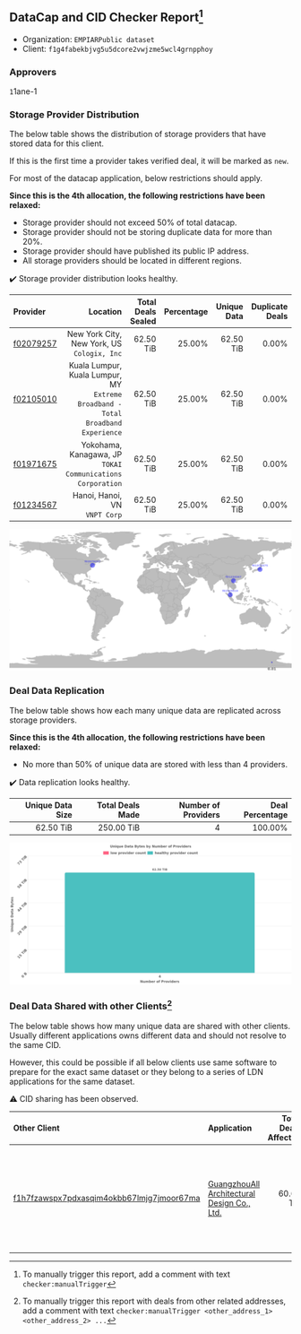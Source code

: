 ## DataCap and CID Checker Report[^1]
 - Organization: `EMPIARPublic dataset`
 - Client: `f1g4fabekbjvg5u5dcore2vwjzme5wcl4grnpphoy`
### Approvers
`1`1ane-1


### Storage Provider Distribution
The below table shows the distribution of storage providers that have stored data for this client.

If this is the first time a provider takes verified deal, it will be marked as `new`.

For most of the datacap application, below restrictions should apply.

**Since this is the 4th allocation, the following restrictions have been relaxed:**
 - Storage provider should not exceed 50% of total datacap.
 - Storage provider should not be storing duplicate data for more than 20%.
 - Storage provider should have published its public IP address.
 - All storage providers should be located in different regions.

✔️ Storage provider distribution looks healthy.

| Provider                                              |                                                                            Location | Total Deals Sealed | Percentage | Unique Data | Duplicate Deals |
| :---------------------------------------------------- | ----------------------------------------------------------------------------------: | -----------------: | ---------: | ----------: | --------------: |
| [f02079257](https://filfox.info/en/address/f02079257) |                                      New York City, New York, US<br/>`Cologix, Inc` |          62.50 TiB |     25.00% |   62.50 TiB |           0.00% |
| [f02105010](https://filfox.info/en/address/f02105010) | Kuala Lumpur, Kuala Lumpur, MY<br/>`Extreme Broadband - Total Broadband Experience` |          62.50 TiB |     25.00% |   62.50 TiB |           0.00% |
| [f01971675](https://filfox.info/en/address/f01971675) |                       Yokohama, Kanagawa, JP<br/>`TOKAI Communications Corporation` |          62.50 TiB |     25.00% |   62.50 TiB |           0.00% |
| [f01234567](https://filfox.info/en/address/f01234567) |                                                    Hanoi, Hanoi, VN<br/>`VNPT Corp` |          62.50 TiB |     25.00% |   62.50 TiB |           0.00% |

<img src="https://raw.githubusercontent.com/data-preservation-programs/filplus-checker-assets/main/filecoin-project/filecoin-plus-large-datasets/issues/1847/1704192614915.png"/>

### Deal Data Replication
The below table shows how each many unique data are replicated across storage providers.


**Since this is the 4th allocation, the following restrictions have been relaxed:**
- No more than 50% of unique data are stored with less than 4 providers.

✔️ Data replication looks healthy.

| Unique Data Size | Total Deals Made | Number of Providers | Deal Percentage |
| ---------------: | ---------------: | ------------------: | --------------: |
|        62.50 TiB |       250.00 TiB |                   4 |         100.00% |

<img src="https://raw.githubusercontent.com/data-preservation-programs/filplus-checker-assets/main/filecoin-project/filecoin-plus-large-datasets/issues/1847/1704192615767.png"/>

### Deal Data Shared with other Clients[^3]
The below table shows how many unique data are shared with other clients.
Usually different applications owns different data and should not resolve to the same CID.

However, this could be possible if all below clients use same software to prepare for the exact same dataset or they belong to a series of LDN applications for the same dataset.

⚠️ CID sharing has been observed.

| Other Client                                                                                                          | Application                                                                                                                   | Total Deals Affected | Unique CIDs | Approvers                                                                                                                                                                                                                  |
| :-------------------------------------------------------------------------------------------------------------------- | :---------------------------------------------------------------------------------------------------------------------------- | -------------------: | ----------: | :------------------------------------------------------------------------------------------------------------------------------------------------------------------------------------------------------------------------- |
| [f1h7fzawspx7pdxasqim4okbb67lmjg7jmoor67ma](https://filfox.info/en/address/f1h7fzawspx7pdxasqim4okbb67lmjg7jmoor67ma) | [GuangzhouAll Architectural Design Co\., Ltd\.](https://github.com/filecoin-project/filecoin-plus-large-datasets/issues/1719) |            60.63 TiB |         970 | `1`DaYouGroup<br/>`1`igoovo<br/>`1`Joss-Hua<br/>`1`laurarenpanda<br/>`1`METAVERSEDATAMINING<br/>`1`newwebgroup<br/>`1`OpenGate01<br/>`2`stcloudlisa<br/>`1`sxxfuture-official<br/>`1`Tom-OriginStorage<br/>`1`woshidama323 |

[^1]: To manually trigger this report, add a comment with text `checker:manualTrigger`

[^2]: Deals from those addresses are combined into this report as they are specified with `checker:manualTrigger`

[^3]: To manually trigger this report with deals from other related addresses, add a comment with text `checker:manualTrigger <other_address_1> <other_address_2> ...`
